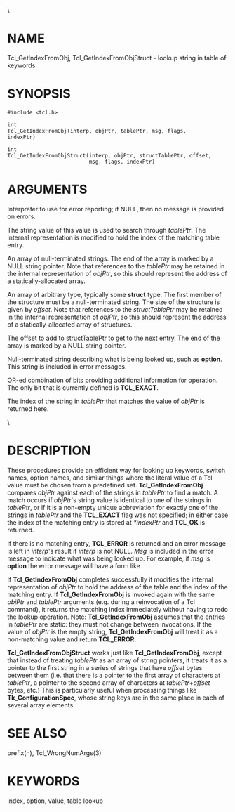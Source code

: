\

# NAME

Tcl_GetIndexFromObj, Tcl_GetIndexFromObjStruct - lookup string in table
of keywords

# SYNOPSIS

    #include <tcl.h>

    int
    Tcl_GetIndexFromObj(interp, objPtr, tablePtr, msg, flags,
    indexPtr)

    int
    Tcl_GetIndexFromObjStruct(interp, objPtr, structTablePtr, offset,
                              msg, flags, indexPtr)

# ARGUMENTS

Interpreter to use for error reporting; if NULL, then no message is
provided on errors.

The string value of this value is used to search through *tablePtr*. The
internal representation is modified to hold the index of the matching
table entry.

An array of null-terminated strings. The end of the array is marked by a
NULL string pointer. Note that references to the *tablePtr* may be
retained in the internal representation of *objPtr*, so this should
represent the address of a statically-allocated array.

An array of arbitrary type, typically some **struct** type. The first
member of the structure must be a null-terminated string. The size of
the structure is given by *offset*. Note that references to the
*structTablePtr* may be retained in the internal representation of
*objPtr*, so this should represent the address of a statically-allocated
array of structures.

The offset to add to structTablePtr to get to the next entry. The end of
the array is marked by a NULL string pointer.

Null-terminated string describing what is being looked up, such as
**option**. This string is included in error messages.

OR-ed combination of bits providing additional information for
operation. The only bit that is currently defined is **TCL_EXACT**.

The index of the string in *tablePtr* that matches the value of *objPtr*
is returned here.

\

# DESCRIPTION

These procedures provide an efficient way for looking up keywords,
switch names, option names, and similar things where the literal value
of a Tcl value must be chosen from a predefined set.
**Tcl_GetIndexFromObj** compares *objPtr* against each of the strings in
*tablePtr* to find a match. A match occurs if *objPtr*\'s string value
is identical to one of the strings in *tablePtr*, or if it is a
non-empty unique abbreviation for exactly one of the strings in
*tablePtr* and the **TCL_EXACT** flag was not specified; in either case
the index of the matching entry is stored at *\*indexPtr* and **TCL_OK**
is returned.

If there is no matching entry, **TCL_ERROR** is returned and an error
message is left in *interp*\'s result if *interp* is not NULL. *Msg* is
included in the error message to indicate what was being looked up. For
example, if *msg* is **option** the error message will have a form like

If **Tcl_GetIndexFromObj** completes successfully it modifies the
internal representation of *objPtr* to hold the address of the table and
the index of the matching entry. If **Tcl_GetIndexFromObj** is invoked
again with the same *objPtr* and *tablePtr* arguments (e.g. during a
reinvocation of a Tcl command), it returns the matching index
immediately without having to redo the lookup operation. Note:
**Tcl_GetIndexFromObj** assumes that the entries in *tablePtr* are
static: they must not change between invocations. If the value of
*objPtr* is the empty string, **Tcl_GetIndexFromObj** will treat it as a
non-matching value and return **TCL_ERROR**.

**Tcl_GetIndexFromObjStruct** works just like **Tcl_GetIndexFromObj**,
except that instead of treating *tablePtr* as an array of string
pointers, it treats it as a pointer to the first string in a series of
strings that have *offset* bytes between them (i.e. that there is a
pointer to the first array of characters at *tablePtr*, a pointer to the
second array of characters at *tablePtr*+*offset* bytes, etc.) This is
particularly useful when processing things like
**Tk_ConfigurationSpec**, whose string keys are in the same place in
each of several array elements.

# SEE ALSO

prefix(n), Tcl_WrongNumArgs(3)

# KEYWORDS

index, option, value, table lookup
